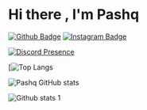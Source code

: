 # Hi there , I'm Pashq
[![Github Badge](https://img.shields.io/badge/-Github-000?style=quare&labelColor=000&logo=Github&logoColor=white&link=link)](link) 
[![Instagram Badge](https://img.shields.io/badge/-Instagram-C13584?style=flat-quare&labelColor=C13584&logo=instagram&logoColor=white&link=link)](link)

[![Discord Presence](https://lanyard-profile-readme.vercel.app/api/838171410752864324)](https://discord.com/users/838171410752864324)

[![Top Langs](https://github-readme-stats.vercel.app/api/top-langs/?username=Pashq2&layout=compact&theme=dark)

![Pashq GitHub stats](https://github-readme-stats.vercel.app/api?username=Pashq2&show_icons=true&theme=dark)



![Github stats 1](https://github-readme-stats.vercel.app/api?username=Pashq2&show_icons=true&theme=gradient)


